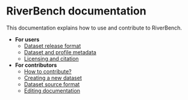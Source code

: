 # RiverBench documentation

This documentation explains how to use and contribute to RiverBench.

- **For users**
    - [Dataset release format](dataset-release-format)
    - [Dataset and profile metadata](metadata)
    - [Licensing and citation](licensing)
- **For contributors**
    - [How to contribute?](contribute)
    - [Creating a new dataset](creating-new-dataset)
    - [Dataset source format](dataset-source-format)
    - [Editing documentation](editing-docs)
